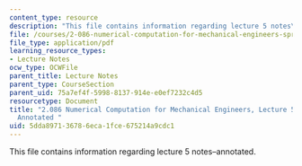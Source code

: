 ```yaml
---
content_type: resource
description: "This file contains information regarding lecture 5 notes\u2013annotated."
file: /courses/2-086-numerical-computation-for-mechanical-engineers-spring-2013/5dda897136786eca1fce675214a9cdc1_MIT2_086S13_lect5NotAnnot.pdf
file_type: application/pdf
learning_resource_types:
- Lecture Notes
ocw_type: OCWFile
parent_title: Lecture Notes
parent_type: CourseSection
parent_uid: 75a7ef4f-5998-8137-914e-e0ef7232c4d5
resourcetype: Document
title: "2.086 Numerical Computation for Mechanical Engineers, Lecture 5: Notes\u2013\
  Annotated "
uid: 5dda8971-3678-6eca-1fce-675214a9cdc1
---
```

This file contains information regarding lecture 5 notes–annotated.

